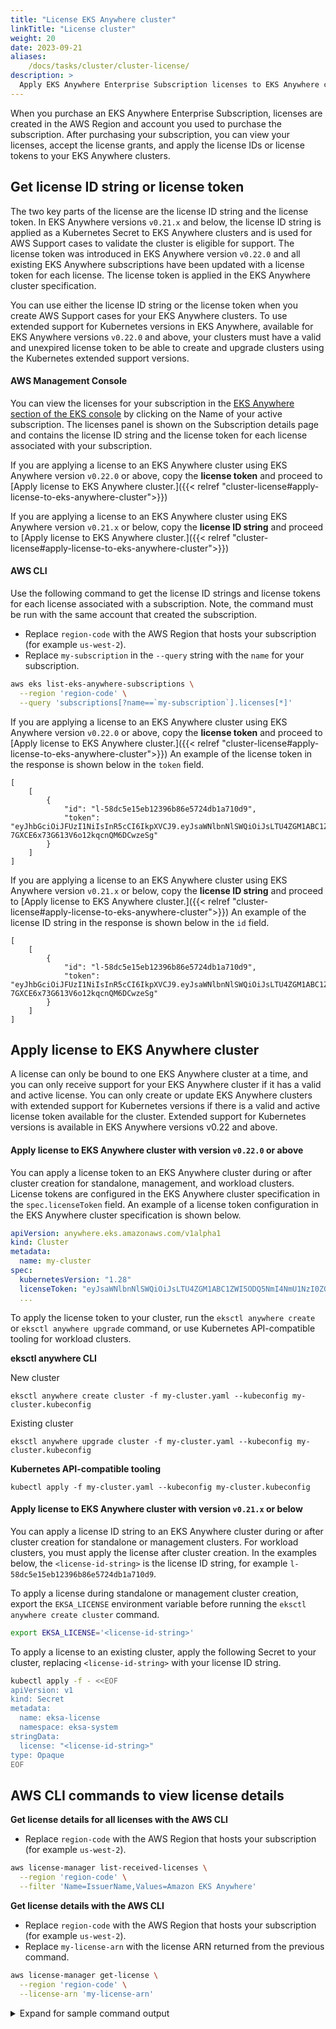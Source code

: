 ```yaml
---
title: "License EKS Anywhere cluster"
linkTitle: "License cluster"
weight: 20
date: 2023-09-21
aliases:
    /docs/tasks/cluster/cluster-license/
description: >
  Apply EKS Anywhere Enterprise Subscription licenses to EKS Anywhere clusters
---
```


When you purchase an EKS Anywhere Enterprise Subscription, licenses are created in the AWS Region and account you used to purchase the subscription. After purchasing your subscription, you can view your licenses, accept the license grants, and apply the license IDs or license tokens to your EKS Anywhere clusters. 

## Get license ID string or license token

The two key parts of the license are the license ID string and the license token. In EKS Anywhere versions `v0.21.x` and below, the license ID string is applied as a Kubernetes Secret to EKS Anywhere clusters and is used for AWS Support cases to validate the cluster is eligible for support. The license token was introduced in EKS Anywhere version `v0.22.0` and all existing EKS Anywhere subscriptions have been updated with a license token for each license. The license token is applied in the EKS Anywhere cluster specification.

You can use either the license ID string or the license token when you create AWS Support cases for your EKS Anywhere clusters. To use extended support for Kubernetes versions in EKS Anywhere, available for EKS Anywhere versions `v0.22.0` and above, your clusters must have a valid and unexpired license token to be able to create and upgrade clusters using the Kubernetes extended support versions.

#### AWS Management Console

You can view the licenses for your subscription in the [EKS Anywhere section of the EKS console](https://console.aws.amazon.com/eks/home#/eks-anywhere) by clicking on the Name of your active subscription. The licenses panel is shown on the Subscription details page and contains the license ID string and the license token for each license associated with your subscription.

If you are applying a license to an EKS Anywhere cluster using EKS Anywhere version `v0.22.0` or above, copy the **license token** and proceed to [Apply license to EKS Anywhere cluster.]({{< relref "cluster-license#apply-license-to-eks-anywhere-cluster">}})

If you are applying a license to an EKS Anywhere cluster using EKS Anywhere version `v0.21.x` or below, copy the **license ID string** and proceed to [Apply license to EKS Anywhere cluster.]({{< relref "cluster-license#apply-license-to-eks-anywhere-cluster">}})

#### AWS CLI

Use the following command to get the license ID strings and license tokens for each license associated with a subscription. Note, the command must be run with the same account that created the subscription.

- Replace `region-code` with the AWS Region that hosts your subscription (for example `us-west-2`).
- Replace `my-subscription` in the `--query` string with the `name` for your subscription.

```bash
aws eks list-eks-anywhere-subscriptions \
  --region 'region-code' \
  --query 'subscriptions[?name==`my-subscription`].licenses[*]'
```

If you are applying a license to an EKS Anywhere cluster using EKS Anywhere version `v0.22.0` or above, copy the **license token** and proceed to [Apply license to EKS Anywhere cluster.]({{< relref "cluster-license#apply-license-to-eks-anywhere-cluster">}}) An example of the license token in the response is shown below in the `token` field.

```
[
    [
        {
            "id": "l-58dc5e15eb12396b86e5724db1a710d9",
            "token": "eyJhbGciOiJFUzI1NiIsInR5cCI6IkpXVCJ9.eyJsaWNlbnNlSWQiOiJsLTU4ZGM1ABC1ZWI5ODQ5NmI4NmU1NzI0ZGIxYTcxMGQ5IiwibGljZW5zZVZlcnNpb24iOiIxIiwiYmVnaW5WYWxpZGl0eSI6IjIwMjUtMDItMDhUMDA6MDY6MzYuMDAwWiIsImVuZFZhbGlkaXR5IjoiMjAyNi0wMi0wOVQwMDowNjozNi4wMDBaIiwic3Vic2NyaXB0aW9uSWQiOiI0YjMwNmM3Mi1kZmRmLTRlMWUtODQ1OS0wMWU2MWVkOGM1NGM6NWY5MjhiZTQiLCJzdWJzY3JpcHRpb25OYW1lIjoibXktdGVzdC1zdWJzY3JpcHRpb24iLCJhY2NvdW50SWQiOiI2NTkzNTYzOTg0MDQiLCJyZWdpb24iOiJ1cy13ZXN0LTIifQ.72Hiz4RqdNMQnObLTI0gCxT7vj1WBMNU8vvD2v0gbGl2Tas5VT30R-7GXCE6x73G613V6o12kqcnQM6DCwzeSg"
        }
    ]
]
```

If you are applying a license to an EKS Anywhere cluster using EKS Anywhere version `v0.21.x` or below, copy the **license ID string** and proceed to [Apply license to EKS Anywhere cluster.]({{< relref "cluster-license#apply-license-to-eks-anywhere-cluster">}}) An example of the license ID string in the response is shown below in the `id` field.

```
[
    [
        {
            "id": "l-58dc5e15eb12396b86e5724db1a710d9",
            "token": "eyJhbGciOiJFUzI1NiIsInR5cCI6IkpXVCJ9.eyJsaWNlbnNlSWQiOiJsLTU4ZGM1ABC1ZWI5ODQ5NmI4NmU1NzI0ZGIxYTcxMGQ5IiwibGljZW5zZVZlcnNpb24iOiIxIiwiYmVnaW5WYWxpZGl0eSI6IjIwMjUtMDItMDhUMDA6MDY6MzYuMDAwWiIsImVuZFZhbGlkaXR5IjoiMjAyNi0wMi0wOVQwMDowNjozNi4wMDBaIiwic3Vic2NyaXB0aW9uSWQiOiI0YjMwNmM3Mi1kZmRmLTRlMWUtODQ1OS0wMWU2MWVkOGM1NGM6NWY5MjhiZTQiLCJzdWJzY3JpcHRpb25OYW1lIjoibXktdGVzdC1zdWJzY3JpcHRpb24iLCJhY2NvdW50SWQiOiI2NTkzNTYzOTg0MDQiLCJyZWdpb24iOiJ1cy13ZXN0LTIifQ.72Hiz4RqdNMQnObLTI0gCxT7vj1WBMNU8vvD2v0gbGl2Tas5VT30R-7GXCE6x73G613V6o12kqcnQM6DCwzeSg"
        }
    ]
]
```

## Apply license to EKS Anywhere cluster

A license can only be bound to one EKS Anywhere cluster at a time, and you can only receive support for your EKS Anywhere cluster if it has a valid and active license. You can only create or update EKS Anywhere clusters with extended support for Kubernetes versions if there is a valid and active license token available for the cluster. Extended support for Kubernetes versions is available in EKS Anywhere versions v0.22 and above.

#### Apply license to EKS Anywhere cluster with version `v0.22.0` or above

You can apply a license token to an EKS Anywhere cluster during or after cluster creation for standalone, management, and workload clusters. License tokens are configured in the EKS Anywhere cluster specification in the `spec.licenseToken` field. An example of a license token configuration in the EKS Anywhere cluster specification is shown below.

```yaml
apiVersion: anywhere.eks.amazonaws.com/v1alpha1
kind: Cluster
metadata:
  name: my-cluster
spec:
  kubernetesVersion: "1.28"
  licenseToken: "eyJsaWNlbnNlSWQiOiJsLTU4ZGM1ABC1ZWI5ODQ5NmI4NmU1NzI0ZGIxYTcxMGQ5IiwibGljZW5zZVZlcnNpb24iOiIxIiwiYmVnaW5WYWxpZGl0eSI6IjIwMjUtMDItMDhUMDA6MDY6MzYuMDAwWiIsImVuZFZhbGlkaXR5IjoiMjAyNi0wMi0wOVQwMDowNjozNi4wMDBaIiwic3Vic2NyaXB0aW9uSWQiOiI0YjMwNmM3Mi1kZmRmLTRlMWUtODQ1OS0wMWU2MWVkOGM1NGM6NWY5MjhiZTQiLCJzdWJzY3JpcHRpb25OYW1lIjoibXktdGVzdC1zdWJzY3JpcHRpb24iLCJhY2NvdW50SWQiOiI2NTkzNTYzOTg0MDQiLCJyZWdpb24iOiJ1cy13ZXN0LTIifQ.72Hiz4RqdNMQnObLTI0gCxT7vj1WBMNU8vvD2v0gbGl2Tas5VT30R-7GXCE6x73G613V6o12kqcnQM6DCwzeSg"
  ...
```
To apply the license token to your cluster, run the `eksctl anywhere create` or `eksctl anywhere upgrade` command, or use Kubernetes API-compatible tooling for workload clusters.

**eksctl anywhere CLI**

New cluster
```
eksctl anywhere create cluster -f my-cluster.yaml --kubeconfig my-cluster.kubeconfig
```
Existing cluster
```
eksctl anywhere upgrade cluster -f my-cluster.yaml --kubeconfig my-cluster.kubeconfig
```
**Kubernetes API-compatible tooling**
```
kubectl apply -f my-cluster.yaml --kubeconfig my-cluster.kubeconfig
```

#### Apply license to EKS Anywhere cluster with version `v0.21.x` or below

You can apply a license ID string to an EKS Anywhere cluster during or after cluster creation for standalone or management clusters. For workload clusters, you must apply the license after cluster creation. In the examples below, the `<license-id-string>` is the license ID string, for example `l-58dc5e15eb12396b86e5724db1a710d9`.

To apply a license during standalone or management cluster creation, export the `EKSA_LICENSE` environment variable before running the `eksctl anywhere create cluster` command.

```bash
export EKSA_LICENSE='<license-id-string>'
```

To apply a license to an existing cluster, apply the following Secret to your cluster, replacing `<license-id-string>` with your license ID string.

   ```bash
   kubectl apply -f - <<EOF 
   apiVersion: v1
   kind: Secret
   metadata:
     name: eksa-license
     namespace: eksa-system
   stringData:
     license: "<license-id-string>"
   type: Opaque
   EOF
   ```

## AWS CLI commands to view license details

**Get license details for all licenses with the AWS CLI**

- Replace `region-code` with the AWS Region that hosts your subscription (for example `us-west-2`).

```bash
aws license-manager list-received-licenses \
  --region 'region-code' \
  --filter 'Name=IssuerName,Values=Amazon EKS Anywhere'
```

**Get license details with the AWS CLI**

- Replace `region-code` with the AWS Region that hosts your subscription (for example `us-west-2`).
- Replace `my-license-arn` with the license ARN returned from the previous command.

```bash
aws license-manager get-license \
  --region 'region-code' \
  --license-arn 'my-license-arn'
```

<details>
  <summary>Expand for sample command output</summary>
  <br /> 
  {{% content "get-license-output.md" %}}
</details>